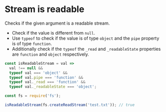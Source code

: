# Stream is readable

Checks if the given argument is a readable stream.

* Check if the value is different from `null`.
* Use `typeof` to check if the value is of type `object` and the `pipe` property is of type `function`.
* Additionally check if the `typeof` the `_read` and `_readableState` properties are `function` and `object` respectively.

```js
const isReadableStream = val =>
  val !== null &&
  typeof val === 'object' &&
  typeof val.pipe === 'function' &&
  typeof val._read === 'function' &&
  typeof val._readableState === 'object';
```

```js
const fs = require('fs');

isReadableStream(fs.createReadStream('test.txt')); // true
```
